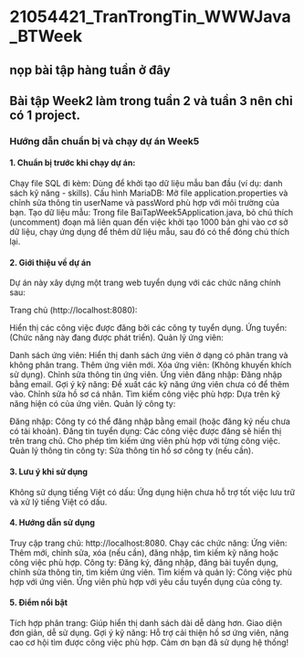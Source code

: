 # 21054421_TranTrongTin_WWWJava_BTWeek
## nọp bài tập hàng tuần ở đây

## Bài tập Week2 làm trong tuần 2 và tuần 3 nên chỉ có 1 project.


### Hướng dẫn chuẩn bị và chạy dự án Week5

#### 1. Chuẩn bị trước khi chạy dự án:
Chạy file SQL đi kèm: Dùng để khởi tạo dữ liệu mẫu ban đầu (ví dụ: danh sách kỹ năng - skills).
Cấu hình MariaDB:
Mở file application.properties và chỉnh sửa thông tin userName và passWord phù hợp với môi trường của bạn.
Tạo dữ liệu mẫu:
Trong file BaiTapWeek5Application.java, bỏ chú thích (uncomment) đoạn mã liên quan đến việc khởi tạo 1000 bản ghi vào cơ sở dữ liệu, chạy ứng dụng để thêm dữ liệu mẫu, sau đó có thể đóng chú thích lại.

#### 2. Giới thiệu về dự án
Dự án này xây dựng một trang web tuyển dụng với các chức năng chính sau:

Trang chủ (http://localhost:8080):

Hiển thị các công việc được đăng bởi các công ty tuyển dụng.
Ứng tuyển: (Chức năng này đang được phát triển).
Quản lý ứng viên:

Danh sách ứng viên:
Hiển thị danh sách ứng viên ở dạng có phân trang và không phân trang.
Thêm ứng viên mới.
Xóa ứng viên: (Không khuyến khích sử dụng).
Chỉnh sửa thông tin ứng viên.
Ứng viên đăng nhập:
Đăng nhập bằng email.
Gợi ý kỹ năng: Đề xuất các kỹ năng ứng viên chưa có để thêm vào.
Chỉnh sửa hồ sơ cá nhân.
Tìm kiếm công việc phù hợp: Dựa trên kỹ năng hiện có của ứng viên.
Quản lý công ty:

Đăng nhập: Công ty có thể đăng nhập bằng email (hoặc đăng ký nếu chưa có tài khoản).
Đăng tin tuyển dụng:
Các công việc được đăng sẽ hiển thị trên trang chủ.
Cho phép tìm kiếm ứng viên phù hợp với từng công việc.
Quản lý thông tin công ty:
Sửa thông tin hồ sơ công ty (nếu cần).

#### 3. Lưu ý khi sử dụng
Không sử dụng tiếng Việt có dấu: Ứng dụng hiện chưa hỗ trợ tốt việc lưu trữ và xử lý tiếng Việt có dấu.

#### 4. Hướng dẫn sử dụng
Truy cập trang chủ: http://localhost:8080.
Chạy các chức năng:
Ứng viên:
Thêm mới, chỉnh sửa, xóa (nếu cần), đăng nhập, tìm kiếm kỹ năng hoặc công việc phù hợp.
Công ty:
Đăng ký, đăng nhập, đăng bài tuyển dụng, chỉnh sửa thông tin, tìm kiếm ứng viên.
Tìm kiếm và quản lý:
Công việc phù hợp với ứng viên.
Ứng viên phù hợp với yêu cầu tuyển dụng của công ty.

#### 5. Điểm nổi bật
Tích hợp phân trang: Giúp hiển thị danh sách dài dễ dàng hơn.
Giao diện đơn giản, dễ sử dụng.
Gợi ý kỹ năng: Hỗ trợ cải thiện hồ sơ ứng viên, nâng cao cơ hội tìm được công việc phù hợp.
Cảm ơn bạn đã sử dụng hệ thống!
